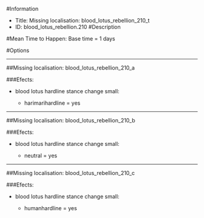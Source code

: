 #Information
 - Title: Missing localisation: blood_lotus_rebellion_210_t
 - ID: blood_lotus_rebellion.210
#Description

#Mean Time to Happen:
Base time = 1 days

#Options

___
##Missing localisation: blood_lotus_rebellion_210_a

###Efects:<ul><li>blood lotus hardline stance change small:</li><ul><li>harimarihardline = yes</li></ul></ul>

___
##Missing localisation: blood_lotus_rebellion_210_b

###Efects:<ul><li>blood lotus hardline stance change small:</li><ul><li>neutral = yes</li></ul></ul>

___
##Missing localisation: blood_lotus_rebellion_210_c

###Efects:<ul><li>blood lotus hardline stance change small:</li><ul><li>humanhardline = yes</li></ul></ul>
